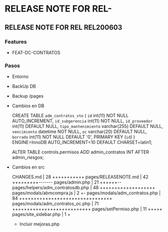 # RELEASE NOTE FOR REL-

## RELEASE NOTE FOR REL REL200603

### Features

- FEAT-DC-CONTRATOS
### Pasos

- Entorno
- BackUp DB
- Backup /pages
- Cambios en DB

    CREATE TABLE `adm_contratos_vto` (
    `id` int(11) NOT NULL AUTO_INCREMENT,
    `id_subgerencia` int(11) NOT NULL,
    `id_proveedor` int(11) DEFAULT NULL,
    `tipo_mantenimiento` varchar(255) DEFAULT NULL,
    `vencimiento` datetime NOT NULL,
    `oc` varchar(20) DEFAULT NULL,
    `borrado` int(11) NOT NULL DEFAULT '0',
    PRIMARY KEY (`id`)
    ) ENGINE=InnoDB AUTO_INCREMENT=10 DEFAULT CHARSET=latin1;

    ALTER TABLE controls.permisos
    ADD admin_contratos INT AFTER admin_riesgos;

- Cambios en src

    CHANGES.md                        |  28 +++++++++++
    pages/RELEASENOTE.md              |  42 +++++++++-------
    pages/admin.php                   |  21 ++++++--
    pages/helpers/adm_contratosdb.php |  48 +++++++++++++++++++
    pages/modals/abmcompra.js         |   2 +-
    pages/modals/adm_contratos.php    |  84 ++++++++++++++++++++++++++++++++
    pages/modals/adm_contratos_oc.php |  71 +++++++++++++++++++++++++++
    pages/setPermiso.php              |  11 +++++
    pages/site_sidebar.php            |   1 +
    - Incluir mejoras.php
